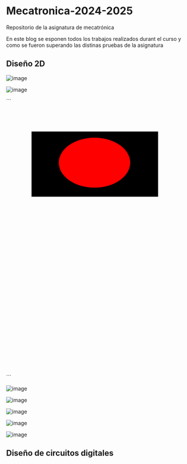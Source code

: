 # Mecatronica-2024-2025
Repositorio de la asignatura de mecatrónica

En este blog se esponen todos los trabajos realizados durant el curso y como se fueron superando las distinas pruebas de la asignatura

## Diseño 2D

![image](https://github.com/user-attachments/assets/085a57de-5bad-43c8-8626-2a4b64e77f2d)

![image](https://github.com/user-attachments/assets/7ffc5b50-f6dd-4fba-b40d-7dbec5192de5)

´´´
<?xml version="1.0" encoding="UTF-8" standalone="no"?>
<!-- Created with Inkscape (http://www.inkscape.org/) -->

<svg
   width="210mm"
   height="297mm"
   viewBox="0 0 210 297"
   version="1.1"
   id="svg1"
   inkscape:version="1.4 (86a8ad7, 2024-10-11)"
   sodipodi:docname="dibujo-1.svg"
   xmlns:inkscape="http://www.inkscape.org/namespaces/inkscape"
   xmlns:sodipodi="http://sodipodi.sourceforge.net/DTD/sodipodi-0.dtd"
   xmlns="http://www.w3.org/2000/svg"
   xmlns:svg="http://www.w3.org/2000/svg">
  <sodipodi:namedview
     id="namedview1"
     pagecolor="#ffffff"
     bordercolor="#000000"
     borderopacity="0.25"
     inkscape:showpageshadow="2"
     inkscape:pageopacity="0.0"
     inkscape:pagecheckerboard="0"
     inkscape:deskcolor="#d1d1d1"
     inkscape:document-units="mm"
     inkscape:zoom="0.72604517"
     inkscape:cx="397.3582"
     inkscape:cy="561.25984"
     inkscape:window-width="1920"
     inkscape:window-height="1017"
     inkscape:window-x="-8"
     inkscape:window-y="317"
     inkscape:window-maximized="1"
     inkscape:current-layer="layer1" />
  <defs
     id="defs1" />
  <g
     inkscape:label="Capa 1"
     inkscape:groupmode="layer"
     id="layer1">
    <rect
       style="fill:#000000;stroke-width:0.264583"
       id="rect1"
       width="142.1227"
       height="73.247856"
       x="28.424543"
       y="24.780367" />
    <ellipse
       style="fill:#ff0000;stroke-width:0.568985"
       id="path1"
       ry="28.060123"
       rx="40.085888"
       cy="59.764416"
       cx="99.121468" />
  </g>
</svg>
´´´

![image](https://github.com/user-attachments/assets/18859c93-5620-44dd-9c42-3ab4db7cd508)

![image](https://github.com/user-attachments/assets/9f4a9663-de1f-4df9-b4c6-3498ea0c7d19)

![image](https://github.com/user-attachments/assets/39da2894-b5c4-4e8b-bb24-65bda4c2205c)

![image](https://github.com/user-attachments/assets/5731454a-05cf-418b-ad8f-899a63f0bb0b)

![image](https://github.com/user-attachments/assets/05ef6607-b7ea-4429-b86f-4afe17f79890)


## Diseño de circuitos digitales







